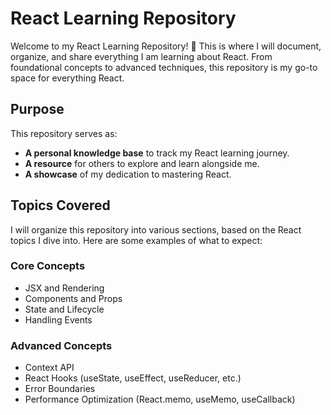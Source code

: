 # React Learning Repository

Welcome to my React Learning Repository! 🎉 This is where I will document, organize, and share everything I am learning about React. From foundational concepts to advanced techniques, this repository is my go-to space for everything React.

## Purpose
This repository serves as:
- **A personal knowledge base** to track my React learning journey.
- **A resource** for others to explore and learn alongside me.
- **A showcase** of my dedication to mastering React.

## Topics Covered
I will organize this repository into various sections, based on the React topics I dive into. Here are some examples of what to expect:

### Core Concepts
- JSX and Rendering
- Components and Props
- State and Lifecycle
- Handling Events

### Advanced Concepts
- Context API
- React Hooks (useState, useEffect, useReducer, etc.)
- Error Boundaries
- Performance Optimization (React.memo, useMemo, useCallback)
